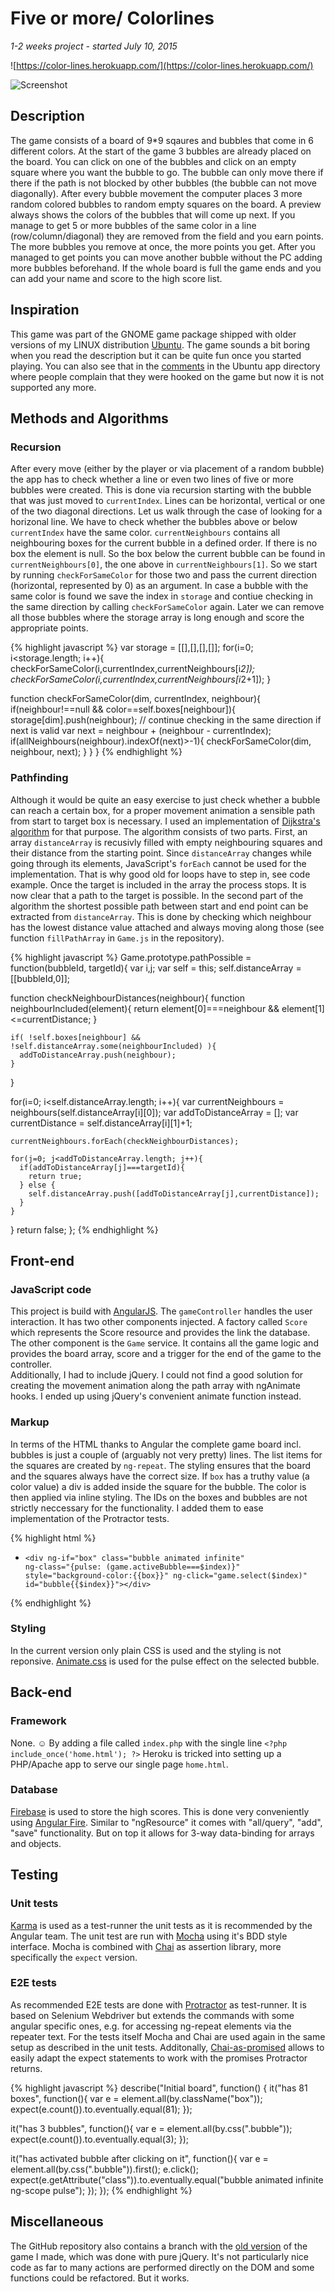 # Five or more/ Colorlines
<i>1-2 weeks project - started July 10, 2015</i>

![https://color-lines.herokuapp.com/](https://color-lines.herokuapp.com/)

![Screenshot](./screenshot.png)

## Description
The game consists of a board of 9*9 sqaures and bubbles that come in 6 different colors.
At the start of the game 3 bubbles are already placed on the board.
You can click on one of the bubbles and click on an empty square where you want the bubble to go.
The bubble can only move there if there if the path is not blocked by other bubbles (the bubble can not move diagonally).
After every bubble movement the computer places 3 more random colored bubbles to random empty squares on the board.
A preview always shows the colors of the bubbles that will come up next.
If you manage to get 5 or more bubbles of the same color in a line (row/column/diagonal) they are removed from the field and you earn points. The more bubbles you remove at once, the more points you get.
After you managed to get points you can move another bubble without the PC adding more bubbles beforehand.
If the whole board is full the game ends and you can add your name and score to the high score list.

## Inspiration
This game was part of the GNOME game package shipped with older versions of my LINUX distribution <a href="http://www.ubuntu.com/" target="_blanck">Ubuntu</a>.
The game sounds a bit boring when you read the description but it can be quite fun once you started playing. You can also see that in the <a href="https://apps.ubuntu.com/cat/applications/precise/glines/" target="_blanck">comments</a> in the Ubuntu app directory where people complain that they were hooked on the game but now it is not supported any more.

## Methods and Algorithms

### Recursion
After every move (either by the player or via placement of a random bubble) the app has to check whether a line or even two lines of five or more bubbles were created. This is done via recursion starting with the bubble that was just moved to `currentIndex`.
Lines can be horizontal, vertical or one of the two diagonal directions. Let us walk through the case of looking for a horizonal line. We have to check whether the bubbles above or below `currentIndex` have the same color. `currentNeighbours` contains all neighbouring boxes for the current bubble in a defined order. If there is no box the element is null. So the box below the current bubble can be found in `currentNeighbours[0]`, the one above in `currentNeighbours[1]`. So we start by running `checkForSameColor` for those two and pass the current direction (horizontal, represented by 0) as an argument. In case a bubble with the same color is found we save the index in `storage` and contiue checking in the same direction by calling `checkForSameColor` again. Later we can remove all those bubbles where the storage array is long enough and score the appropriate points.

{% highlight javascript %}
var storage = [[],[],[],[]];
for(i=0; i<storage.length; i++){
  checkForSameColor(i,currentIndex,currentNeighbours[i*2]);
  checkForSameColor(i,currentIndex,currentNeighbours[i*2+1]);
}

function checkForSameColor(dim, currentIndex, neighbour){
  if(neighbour!==null && color==self.boxes[neighbour]){
    storage[dim].push(neighbour);
    // continue checking in the same direction if next is valid
    var next = neighbour + (neighbour - currentIndex);
    if(allNeighbours(neighbour).indexOf(next)>-1){
      checkForSameColor(dim, neighbour, next);
    }
  }
}
{% endhighlight %}

### Pathfinding
Although it would be quite an easy exercise to just check whether a bubble can reach a certain box, for a proper movement animation a sensible path from start to target box is necessary. I used an implementation of <a href="https://en.wikipedia.org/wiki/Dijkstra%27s_algorithm" target="_blanck">Dijkstra's algorithm</a> for that purpose. The algorithm consists of two parts. First, an array `distanceArray` is recusivly filled with empty neighbouring squares and their distance from the starting point. Since `distanceArray` changes while going through its elements, JavaScript's `forEach` cannot be used for the implementation. That is why good old for loops have to step in, see code example. Once the target is included in the array the process stops. It is now clear that a path to the target is possible. In the second part of the algorithm the shortest possible path between start and end point can be extracted from `distanceArray`. This is done by checking which neighbour has the lowest distance value attached and always moving along those (see function `fillPathArray` in `Game.js` in the repository).

{% highlight javascript %}
Game.prototype.pathPossible = function(bubbleId, targetId){
  var i,j;
  var self = this;
  self.distanceArray = [[bubbleId,0]];

  function checkNeighbourDistances(neighbour){
    function neighbourIncluded(element){
      return element[0]===neighbour && element[1]<=currentDistance;
    }

    if( !self.boxes[neighbour] && !self.distanceArray.some(neighbourIncluded) ){
      addToDistanceArray.push(neighbour);
    }
  }

  for(i=0; i<self.distanceArray.length; i++){
    var currentNeighbours = neighbours(self.distanceArray[i][0]);
    var addToDistanceArray = [];
    var currentDistance = self.distanceArray[i][1]+1;

    currentNeighbours.forEach(checkNeighbourDistances);

    for(j=0; j<addToDistanceArray.length; j++){
      if(addToDistanceArray[j]===targetId){
        return true;
      } else {
        self.distanceArray.push([addToDistanceArray[j],currentDistance]);
      }
    }
  }
  return false;
};
{% endhighlight %}


## Front-end
### JavaScript code
This project is build with <a href="https://angularjs.org/" target="_blanck">AngularJS</a>. The `gameController` handles the user interaction. It has two other components injected. A factory called `Score` which represents the Score resource and provides the link the database. The other component is the `Game` service. It contains all the game logic and provides the board array, score and a trigger for the end of the game to the controller.
<br>
Additionally, I had to include jQuery. I could not find a good solution for creating the movement animation along the path array with ngAnimate hooks. I ended up using jQuery's convenient animate function instead.

### Markup
In terms of the HTML thanks to Angular the complete game board incl. bubbles is just a couple of (arguably not very pretty) lines. The list items for the squares are created by `ng-repeat`. The styling ensures that the board and the squares always have the correct size. If `box` has a truthy value (a color value) a div is added inside the square for the bubble. The color is then applied via inline styling. The IDs on the boxes and bubbles are not strictly neccessary for the functionality. I added them to ease implementation of the Protractor tests.

{% highlight html %}
<ul id="grid">
  <li ng-repeat="box in game.boxes track by $index" class="box" 
  id="{{$index}}" ng-click="!box && game.move($index)" 
  ng-class="{reachable: game.boxReachable($index)}">

    <div ng-if="box" class="bubble animated infinite" 
    ng-class="{pulse: (game.activeBubble===$index)}" 
    style="background-color:{{box}}" ng-click="game.select($index)" 
    id="bubble{{$index}}"></div>

  </li>
</ul>
{% endhighlight %}

### Styling
In the current version only plain CSS is used and the styling is not reponsive. 
<a href="https://daneden.github.io/animate.css/" target="_blanck">Animate.css</a> is used for the pulse effect on the selected bubble.

## Back-end
### Framework
None. &#9786; By adding a file called `index.php` with the single line `<?php include_once('home.html'); ?>` Heroku is tricked into setting up a PHP/Apache app to serve our single page `home.html`.

### Database
<a href="https://www.firebase.com/" target="_blanck">Firebase</a> is used to store the high scores. This is done very conveniently using <a href="https://www.firebase.com/docs/web/libraries/angular/" target="_blanck">Angular Fire</a>. Similar to "ngResource" it comes with "all/query", "add", "save" functionality. But on top it allows for 3-way data-binding for arrays and objects.

## Testing
### Unit tests
<a href="http://karma-runner.github.io/" target="_blanck">Karma</a> is used as a test-runner the unit tests as it is recommended by the Angular team. The unit test are run with <a href="https://mochajs.org" target="_blanck">Mocha</a> using it's BDD style interface.
Mocha is combined with <a href="http://chaijs.com/" target="_blanck">Chai</a> as assertion library, more specifically the `expect` version.

### E2E tests
As recommended E2E tests are done with <a href="https://angular.github.io/protractor/" target="_blanck">Protractor</a> as test-runner. It is based on Selenium Webdriver but extends the commands with some angular specific ones, e.g. for accessing ng-repeat elements via the repeater text. For the tests itself Mocha and Chai are used again in the same setup as described in the unit tests. Additonally, <a href="https://github.com/domenic/chai-as-promised/" target="_blanck">Chai-as-promised</a> allows to easily adapt the expect statements to work with the promises Protractor returns.

{% highlight javascript %}
describe("Initial board", function() {
  it("has 81 boxes", function(){
    var e = element.all(by.className("box"));
    expect(e.count()).to.eventually.equal(81);
  });

  it("has 3 bubbles", function(){
    var e = element.all(by.css(".bubble"));
    expect(e.count()).to.eventually.equal(3);
  });

  it("has activated bubble after clicking on it", function(){
    var e = element.all(by.css(".bubble")).first();
    e.click();
    expect(e.getAttribute("class")).to.eventually.equal("bubble animated infinite ng-scope pulse");
  });
});
{% endhighlight %}


## Miscellaneous
The GitHub repository also contains a branch with the <a href="https://github.com/junedev/Five_or_more/tree/jquery_version" target="_blanck">old version</a> of the game I made, which was done with pure jQuery. It's not particularly nice code as far to many actions are performed directly on the DOM and some functions could be refactored. But it works.